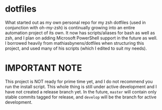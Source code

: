 # dotfiles
What started out as my own personal repo for my zsh dotfiles (used in conjunction with oh-my-zsh) is continually growing into an entire automation project of its own. It now has scripts/aliases for bash as well as zsh, and I plan on adding Microsoft PowerShell support in the future as well. I borrowed heavily from mathiasbynens/dotfiles when structuring this project, and used many of his scripts (which I edited to suit my needs).

# IMPORTANT NOTE
This project is NOT ready for prime time yet, and I do not recommend you run the install script. This whole thing is still under active development and I have not created a release branch yet. In the future, `master` will contain only stable commits tagged for release, and `develop` will be the branch for active development.
